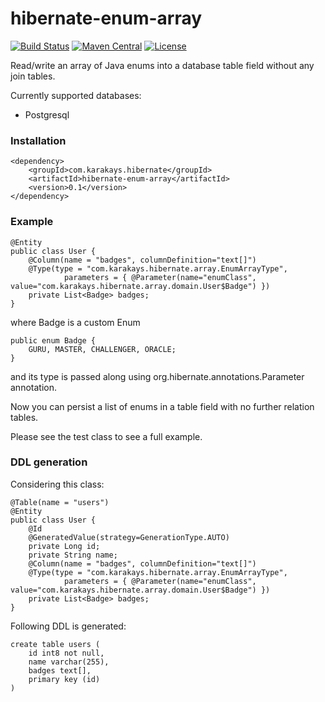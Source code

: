 hibernate-enum-array
====================


[![Build Status](https://travis-ci.org/karakays/hibernate-enum-array.svg?branch=master)](https://travis-ci.org/karakays/hibernate-enum-array?branch=master) [![Maven Central](https://maven-badges.herokuapp.com/maven-central/com.karakays.hibernate/hibernate-enum-array/badge.svg)](https://maven-badges.herokuapp.com/maven-central/com.karakays.hibernate/hibernate-enum-array/) [![License](https://img.shields.io/badge/License-Apache%202.0-blue.svg)](https://opensource.org/licenses/Apache-2.0)

Read/write an array of Java enums into a database table field without any join tables. 

Currently supported databases:
- Postgresql

### Installation

```
<dependency>
    <groupId>com.karakays.hibernate</groupId>
    <artifactId>hibernate-enum-array</artifactId>
    <version>0.1</version>
</dependency>
```

### Example 

```
@Entity
public class User {
    @Column(name = "badges", columnDefinition="text[]")
    @Type(type = "com.karakays.hibernate.array.EnumArrayType",
            parameters = { @Parameter(name="enumClass", value="com.karakays.hibernate.array.domain.User$Badge") })
    private List<Badge> badges;
}
```

where Badge is a custom Enum

```
public enum Badge {
    GURU, MASTER, CHALLENGER, ORACLE;
}
```
and its type is passed along using org.hibernate.annotations.Parameter annotation.

Now you can persist a list of enums in a table field with no further relation tables.  

Please see the test class to see a full example.

### DDL generation

Considering this class:
```
@Table(name = "users")
@Entity
public class User {
    @Id
    @GeneratedValue(strategy=GenerationType.AUTO)
    private Long id;
    private String name;
    @Column(name = "badges", columnDefinition="text[]")
    @Type(type = "com.karakays.hibernate.array.EnumArrayType",
            parameters = { @Parameter(name="enumClass", value="com.karakays.hibernate.array.domain.User$Badge") })
    private List<Badge> badges;
}
```

Following DDL is generated:

```
create table users (
    id int8 not null,
    name varchar(255),
    badges text[],
    primary key (id)
)
```
